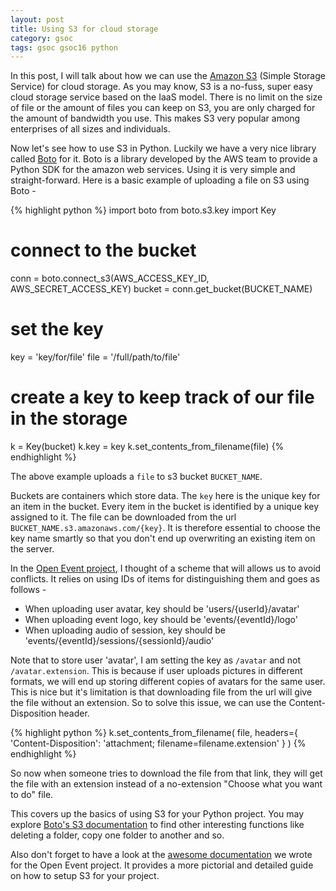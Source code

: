 ```yaml
---
layout: post
title: Using S3 for cloud storage
category: gsoc
tags: gsoc gsoc16 python
---
```


In this post, I will talk about how we can use the [Amazon S3](docs.aws.amazon.com/AmazonS3/latest/dev/Welcome.html) (Simple Storage Service) for cloud storage. 
As you may know, S3 is a no-fuss, super easy cloud storage service based on the IaaS model. 
There is no limit on the size of file or the amount of files you can keep on S3, you are only charged for the amount of bandwidth you use. 
This makes S3 very popular among enterprises of all sizes and individuals.

Now let's see how to use S3 in Python. Luckily we have a very nice library called [Boto](http://boto.cloudhackers.com/en/latest/) for it. 
Boto is a library developed by the AWS team to provide a Python SDK for the amazon web services. 
Using it is very simple and straight-forward. Here is a basic example of uploading a file on S3 using Boto - 

{% highlight python %}
import boto
from boto.s3.key import Key
# connect to the bucket
conn = boto.connect_s3(AWS_ACCESS_KEY_ID, AWS_SECRET_ACCESS_KEY)
bucket = conn.get_bucket(BUCKET_NAME)
# set the key
key = 'key/for/file'
file = '/full/path/to/file'
# create a key to keep track of our file in the storage
k = Key(bucket)
k.key = key
k.set_contents_from_filename(file)
{% endhighlight %}

The above example uploads a `file` to s3 bucket `BUCKET_NAME`. 

Buckets are containers which store data. 
The `key` here is the unique key for an item in the bucket. Every item in the bucket is identified by a unique key assigned to it. 
The file can be downloaded from the url `BUCKET_NAME.s3.amazonaws.com/{key}`.
It is therefore essential to choose the key name smartly so that you don't end up overwriting an existing item on the server. 

In the [Open Event project](https://github.com/fossasia/open-event-orga-server/), I thought of a scheme that will allows us to avoid conflicts. It relies on using IDs of items for distinguishing them and goes as follows - 

* When uploading user avatar, key should be 'users/{userId}/avatar'
* When uploading event logo, key should be 'events/{eventId}/logo'
* When uploading audio of session, key should be 'events/{eventId}/sessions/{sessionId}/audio'

Note that to store user 'avatar', I am setting the key as `/avatar` and not `/avatar.extension`. This is because if user uploads pictures in different formats, we will end up 
storing different copies of avatars for the same user. This is nice but it's limitation is that downloading file from the url will give the file without an extension. 
So to solve this issue, we can use the Content-Disposition header.

{% highlight python %}
k.set_contents_from_filename(
	file,
	headers={
		'Content-Disposition': 'attachment; filename=filename.extension'
	}
)
{% endhighlight %}

So now when someone tries to download the file from that link, they will get the file with an extension instead of a no-extension "Choose what you want to do" file. 

This covers up the basics of using S3 for your Python project. You may explore [Boto's S3 documentation](boto.cloudhackers.com/en/latest/s3_tut.html) to find other interesting 
functions like deleting a folder, copy one folder to another and so. 

Also don't forget to have a look at the [awesome documentation](https://github.com/fossasia/open-event-orga-server/blob/master/docs/AMAZON_S3.md) 
we wrote for the Open Event project. 
It provides a more pictorial and detailed guide on how to setup S3 for your project.
